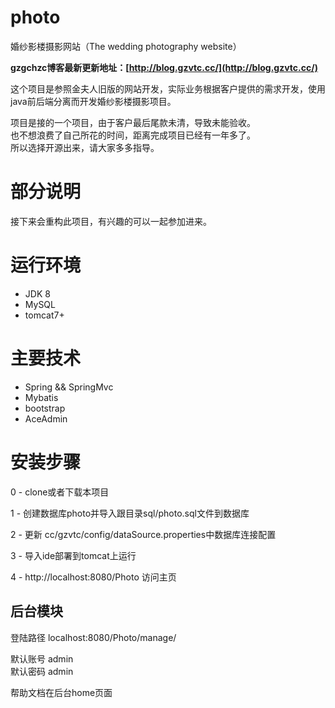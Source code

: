 # photo
婚纱影楼摄影网站（The wedding photography website）

**gzgchzc博客最新更新地址：[http://blog.gzvtc.cc/](http://blog.gzvtc.cc/)**

这个项目是参照金夫人旧版的网站开发，实际业务根据客户提供的需求开发，使用java前后端分离而开发婚纱影楼摄影项目。

项目是接的一个项目，由于客户最后尾款未清，导致未能验收。<br>
也不想浪费了自己所花的时间，距离完成项目已经有一年多了。<br>
所以选择开源出来，请大家多多指导。

# 部分说明

接下来会重构此项目，有兴趣的可以一起参加进来。

# 运行环境
- JDK 8
- MySQL
- tomcat7+

# 主要技术

- Spring && SpringMvc
- Mybatis
- bootstrap
- AceAdmin




# 安装步骤

0 - clone或者下载本项目

1 - 创建数据库photo并导入跟目录sql/photo.sql文件到数据库

2 - 更新 cc/gzvtc/config/dataSource.properties中数据库连接配置

3 - 导入ide部署到tomcat上运行

4 - http://localhost:8080/Photo 访问主页



## 后台模块

登陆路径 localhost:8080/Photo/manage/

默认账号 admin<br>
默认密码 admin

帮助文档在后台home页面


